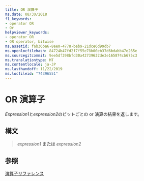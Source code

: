 ```yaml
---
title: OR 演算子
ms.date: 08/30/2018
f1_keywords:
- operator OR
- Or
helpviewer_keywords:
- operator OR
- OR operator, bitwise
ms.assetid: fab36ba6-8ee0-4778-beb9-21dce6d99db7
ms.openlocfilehash: 84724b47fd2f7f55e78b00eb37d6bdabb47e265e
ms.sourcegitcommit: 9ee5df398bfd30a42739632de3e165874cb675c3
ms.translationtype: MT
ms.contentlocale: ja-JP
ms.lasthandoff: 11/22/2019
ms.locfileid: "74396551"
---
```

# <a name="operator-or"></a>OR 演算子

*Expression1*と*expression2*のビットごとの or 演算の結果を返します。

## <a name="syntax"></a>構文

> *expression1* **または** *expression2*

## <a name="see-also"></a>参照

[演算子リファレンス](operators-reference.md)
